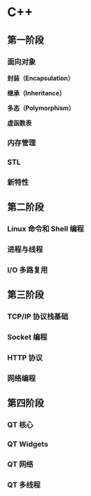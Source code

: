 # C++

## 第一阶段

### 面向对象

**封装（Encapsulation）**

**继承（Inheritance）**

**多态（Polymorphism）**

**虚函数表**

### 内存管理

### STL

### 新特性

## 第二阶段

### Linux 命令和 Shell 编程

### 进程与线程

### I/O 多路复用

## 第三阶段

### TCP/IP 协议栈基础

### Socket 编程

### HTTP 协议

### 网络编程

## 第四阶段

### QT 核心

### QT Widgets

### QT 网络

### QT 多线程
